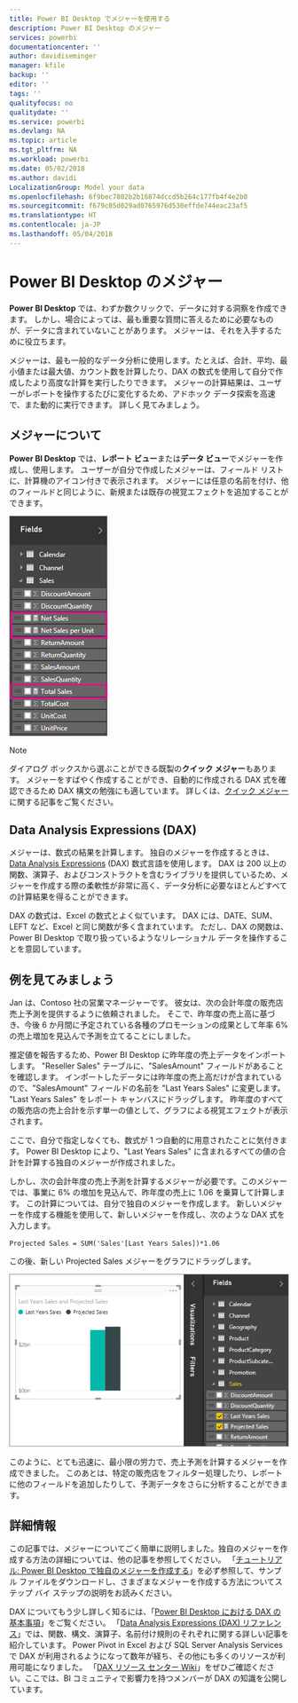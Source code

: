 ```yaml
---
title: Power BI Desktop でメジャーを使用する
description: Power BI Desktop のメジャー
services: powerbi
documentationcenter: ''
author: davidiseminger
manager: kfile
backup: ''
editor: ''
tags: ''
qualityfocus: no
qualitydate: ''
ms.service: powerbi
ms.devlang: NA
ms.topic: article
ms.tgt_pltfrm: NA
ms.workload: powerbi
ms.date: 05/02/2018
ms.author: davidi
LocalizationGroup: Model your data
ms.openlocfilehash: 6f9bec7802b2b16874dccd5b264c177fb4f4e2b0
ms.sourcegitcommit: f679c05d029ad0765976d530effde744eac23af5
ms.translationtype: HT
ms.contentlocale: ja-JP
ms.lasthandoff: 05/04/2018
---
```

# <a name="measures-in-power-bi-desktop"></a>Power BI Desktop のメジャー
**Power BI Desktop** では、わずか数クリックで、データに対する洞察を作成できます。 しかし、場合によっては、最も重要な質問に答えるために必要なものが、データに含まれていないことがあります。 メジャーは、それを入手するために役立ちます。

メジャーは、最も一般的なデータ分析に使用します。たとえば、合計、平均、最小値または最大値、カウント数を計算したり、DAX の数式を使用して自分で作成したより高度な計算を実行したりできます。 メジャーの計算結果は、ユーザーがレポートを操作するたびに変化するため、アドホック データ探索を高速で、また動的に実行できます。 詳しく見てみましょう。

## <a name="understanding-measures"></a>メジャーについて
**Power BI Desktop** では、**レポート ビュー**または**データ ビュー**でメジャーを作成し、使用します。 ユーザーが自分で作成したメジャーは、フィールド リストに、計算機のアイコン付きで表示されます。 メジャーには任意の名前を付け、他のフィールドと同じように、新規または既存の視覚エフェクトを追加することができます。

![](media/desktop-measures/measuresinpbid_measinfieldlist.png)

> [!NOTE]
> ダイアログ ボックスから選ぶことができる既製の**クイック メジャー**もあります。 メジャーをすばやく作成することができ、自動的に作成される DAX 式を確認できるため DAX 構文の勉強にも適しています。 詳しくは、[クイック メジャー](desktop-quick-measures.md)に関する記事をご覧ください。
> 
> 

## <a name="data-analysis-expressions"></a>Data Analysis Expressions (DAX)
メジャーは、数式の結果を計算します。 独自のメジャーを作成するときは、[Data Analysis Expressions](https://msdn.microsoft.com/library/gg413422.aspx) (DAX) 数式言語を使用します。 DAX は 200 以上の関数、演算子、およびコンストラクトを含むライブラリを提供しているため、メジャーを作成する際の柔軟性が非常に高く、データ分析に必要なほとんどすべての計算結果を得ることができます。

DAX の数式は、Excel の数式とよく似ています。 DAX には、DATE、SUM、LEFT など、Excel と同じ関数が多く含まれています。 ただし、DAX の関数は、Power BI Desktop で取り扱っているようなリレーショナル データを操作することを意図しています。

## <a name="lets-look-at-an-example"></a>例を見てみましょう
Jan は、Contoso 社の営業マネージャーです。 彼女は、次の会計年度の販売店売上予測を提供するように依頼されました。 そこで、昨年度の売上高に基づき、今後 6 か月間に予定されている各種のプロモーションの成果として年率 6% の売上増加を見込んで予測を立てることにしました。

推定値を報告するため、Power BI Desktop に昨年度の売上データをインポートします。 "Reseller Sales" テーブルに、"SalesAmount" フィールドがあることを確認します。 インポートしたデータには昨年度の売上高だけが含まれているので、"SalesAmount" フィールドの名前を "Last Years Sales" に変更します。 "Last Years Sales" をレポート キャンバスにドラッグします。 昨年度のすべての販売店の売上合計を示す単一の値として、グラフによる視覚エフェクトが表示されます。

ここで、自分で指定しなくても、数式が 1 つ自動的に用意されたことに気付きます。 Power BI Desktop により、"Last Years Sales" に含まれるすべての値の合計を計算する独自のメジャーが作成されました。

しかし、次の会計年度の売上予測を計算するメジャーが必要です。このメジャーでは、事業に 6% の増加を見込んで、昨年度の売上に 1.06 を乗算して計算します。 この計算については、自分で独自のメジャーを作成します。 新しいメジャーを作成する機能を使用して、新しいメジャーを作成し、次のような DAX 式を入力します。

    Projected Sales = SUM('Sales'[Last Years Sales])*1.06

この後、新しい Projected Sales メジャーをグラフにドラッグします。

![](media/desktop-measures/measuresinpbid_lastyearsales.png)

このように、とても迅速に、最小限の労力で、売上予測を計算するメジャーを作成できました。 このあとは、特定の販売店をフィルター処理したり、レポートに他のフィールドを追加したりして、予測データをさらに分析することができます。

## <a name="learn-more"></a>詳細情報
この記事では、メジャーについてごく簡単に説明しました。独自のメジャーを作成する方法の詳細については、他の記事を参照してください。 「[チュートリアル: Power BI Desktop で独自のメジャーを作成する](desktop-tutorial-create-measures.md)」を必ず参照して、サンプル ファイルをダウンロードし、さまざまなメジャーを作成する方法についてステップ バイ ステップの説明をお読みください。  

DAX についてもう少し詳しく知るには、「[Power BI Desktop における DAX の基本事項](desktop-quickstart-learn-dax-basics.md)」をご覧ください。 「[Data Analysis Expressions (DAX) リファレンス](https://msdn.microsoft.com/library/gg413422.aspx)」では、関数、構文、演算子、名前付け規則のそれぞれに関する詳しい記事を紹介しています。 Power Pivot in Excel および SQL Server Analysis Services で DAX が利用されるようになって数年が経ち、その他にも多くのリソースが利用可能になりました。 「[DAX リソース センター Wiki](http://social.technet.microsoft.com/wiki/contents/articles/1088.dax-resource-center.aspx)」をぜひご確認ください。ここでは、BI コミュニティで影響力を持つメンバーが DAX の知識を公開しています。



